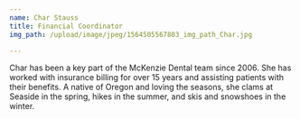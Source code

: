 ```yaml
---
name: Char Stauss
title: Financial Coordinator
img_path: /upload/image/jpeg/1564505567803_img_path_Char.jpg

---
```

<p>Char has been a key part of the McKenzie Dental team since 2006. She has worked with insurance billing for over 15 years and assisting patients with their benefits. A native of Oregon and loving the seasons, she clams at Seaside in the spring, hikes in the summer, and skis and snowshoes in the winter.</p>
